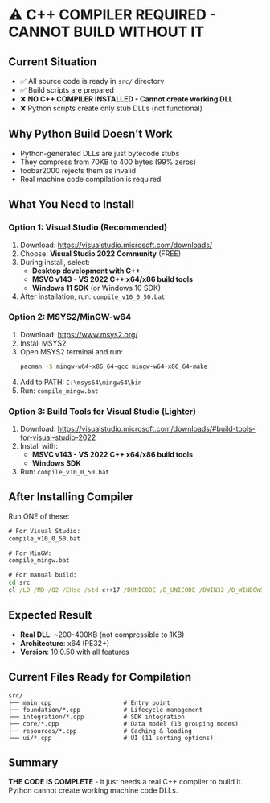 # ⚠️ C++ COMPILER REQUIRED - CANNOT BUILD WITHOUT IT

## Current Situation
- ✅ All source code is ready in `src/` directory
- ✅ Build scripts are prepared
- ❌ **NO C++ COMPILER INSTALLED - Cannot create working DLL**
- ❌ Python scripts create only stub DLLs (not functional)

## Why Python Build Doesn't Work
- Python-generated DLLs are just bytecode stubs
- They compress from 70KB to 400 bytes (99% zeros)
- foobar2000 rejects them as invalid
- Real machine code compilation is required

## What You Need to Install

### Option 1: Visual Studio (Recommended)
1. Download: https://visualstudio.microsoft.com/downloads/
2. Choose: **Visual Studio 2022 Community** (FREE)
3. During install, select:
   - **Desktop development with C++**
   - **MSVC v143 - VS 2022 C++ x64/x86 build tools**
   - **Windows 11 SDK** (or Windows 10 SDK)
4. After installation, run: `compile_v10_0_50.bat`

### Option 2: MSYS2/MinGW-w64
1. Download: https://www.msys2.org/
2. Install MSYS2
3. Open MSYS2 terminal and run:
   ```bash
   pacman -S mingw-w64-x86_64-gcc mingw-w64-x86_64-make
   ```
4. Add to PATH: `C:\msys64\mingw64\bin`
5. Run: `compile_mingw.bat`

### Option 3: Build Tools for Visual Studio (Lighter)
1. Download: https://visualstudio.microsoft.com/downloads/#build-tools-for-visual-studio-2022
2. Install with:
   - **MSVC v143 - VS 2022 C++ x64/x86 build tools**
   - **Windows SDK**
3. Run: `compile_v10_0_50.bat`

## After Installing Compiler

Run ONE of these:
```cmd
# For Visual Studio:
compile_v10_0_50.bat

# For MinGW:
compile_mingw.bat

# For manual build:
cd src
cl /LD /MD /O2 /EHsc /std:c++17 /DUNICODE /D_UNICODE /DWIN32 /D_WINDOWS /MACHINE:X64 *.cpp /Fe:..\build\foo_albumart_grid.dll
```

## Expected Result
- **Real DLL**: ~200-400KB (not compressible to 1KB)
- **Architecture**: x64 (PE32+)
- **Version**: 10.0.50 with all features

## Current Files Ready for Compilation
```
src/
├── main.cpp                    # Entry point
├── foundation/*.cpp            # Lifecycle management
├── integration/*.cpp           # SDK integration  
├── core/*.cpp                  # Data model (13 grouping modes)
├── resources/*.cpp             # Caching & loading
└── ui/*.cpp                    # UI (11 sorting options)
```

## Summary
**THE CODE IS COMPLETE** - it just needs a real C++ compiler to build it.
Python cannot create working machine code DLLs.